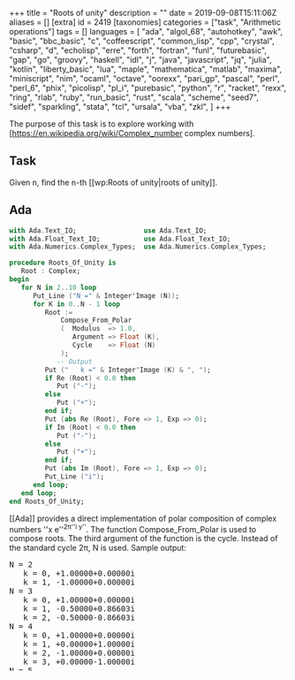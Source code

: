 +++
title = "Roots of unity"
description = ""
date = 2019-09-08T15:11:06Z
aliases = []
[extra]
id = 2419
[taxonomies]
categories = ["task", "Arithmetic operations"]
tags = []
languages = [
  "ada",
  "algol_68",
  "autohotkey",
  "awk",
  "basic",
  "bbc_basic",
  "c",
  "coffeescript",
  "common_lisp",
  "cpp",
  "crystal",
  "csharp",
  "d",
  "echolisp",
  "erre",
  "forth",
  "fortran",
  "funl",
  "futurebasic",
  "gap",
  "go",
  "groovy",
  "haskell",
  "idl",
  "j",
  "java",
  "javascript",
  "jq",
  "julia",
  "kotlin",
  "liberty_basic",
  "lua",
  "maple",
  "mathematica",
  "matlab",
  "maxima",
  "miniscript",
  "nim",
  "ocaml",
  "octave",
  "oorexx",
  "pari_gp",
  "pascal",
  "perl",
  "perl_6",
  "phix",
  "picolisp",
  "pl_i",
  "purebasic",
  "python",
  "r",
  "racket",
  "rexx",
  "ring",
  "rlab",
  "ruby",
  "run_basic",
  "rust",
  "scala",
  "scheme",
  "seed7",
  "sidef",
  "sparkling",
  "stata",
  "tcl",
  "ursala",
  "vba",
  "zkl",
]
+++

The purpose of this task is to explore working with   [https://en.wikipedia.org/wiki/Complex_number complex numbers].


## Task

Given   <tt>n</tt>,   find the   <tt>n</tt>-th   [[wp:Roots of unity|roots of unity]].





## Ada


```ada
with Ada.Text_IO;                 use Ada.Text_IO;
with Ada.Float_Text_IO;           use Ada.Float_Text_IO;
with Ada.Numerics.Complex_Types;  use Ada.Numerics.Complex_Types;

procedure Roots_Of_Unity is
   Root : Complex;
begin
   for N in 2..10 loop
      Put_Line ("N =" & Integer'Image (N));
      for K in 0..N - 1 loop
         Root :=
             Compose_From_Polar
             (  Modulus  => 1.0,
                Argument => Float (K),
                Cycle    => Float (N)
             );
            -- Output
         Put ("   k =" & Integer'Image (K) & ", ");
         if Re (Root) < 0.0 then
            Put ("-");
         else
            Put ("+");
         end if;
         Put (abs Re (Root), Fore => 1, Exp => 0);
         if Im (Root) < 0.0 then
            Put ("-");
         else
            Put ("+");
         end if;
         Put (abs Im (Root), Fore => 1, Exp => 0);
         Put_Line ("i");
      end loop;
   end loop;
end Roots_Of_Unity;
```

[[Ada]] provides a direct implementation of polar composition of complex numbers ''x e''<sup>2&pi;''i y''</sup>. The function Compose_From_Polar is used to compose roots. The third argument of the function is the cycle. Instead of the standard cycle 2&pi;, N is used. Sample output:
<pre style="height:25ex;overflow:scroll">
N = 2
   k = 0, +1.00000+0.00000i
   k = 1, -1.00000+0.00000i
N = 3
   k = 0, +1.00000+0.00000i
   k = 1, -0.50000+0.86603i
   k = 2, -0.50000-0.86603i
N = 4
   k = 0, +1.00000+0.00000i
   k = 1, +0.00000+1.00000i
   k = 2, -1.00000+0.00000i
   k = 3, +0.00000-1.00000i
N = 5
   k = 0, +1.00000+0.00000i
   k = 1, +0.30902+0.95106i
   k = 2, -0.80902+0.58779i
   k = 3, -0.80902-0.58779i
   k = 4, +0.30902-0.95106i
N = 6
   k = 0, +1.00000+0.00000i
   k = 1, +0.50000+0.86603i
   k = 2, -0.50000+0.86603i
   k = 3, -1.00000+0.00000i
   k = 4, -0.50000-0.86603i
   k = 5, +0.50000-0.86603i
N = 7
   k = 0, +1.00000+0.00000i
   k = 1, +0.62349+0.78183i
   k = 2, -0.22252+0.97493i
   k = 3, -0.90097+0.43388i
   k = 4, -0.90097-0.43388i
   k = 5, -0.22252-0.97493i
   k = 6, +0.62349-0.78183i
N = 8
   k = 0, +1.00000+0.00000i
   k = 1, +0.70711+0.70711i
   k = 2, +0.00000+1.00000i
   k = 3, -0.70711+0.70711i
   k = 4, -1.00000+0.00000i
   k = 5, -0.70711-0.70711i
   k = 6, +0.00000-1.00000i
   k = 7, +0.70711-0.70711i
N = 9
   k = 0, +1.00000+0.00000i
   k = 1, +0.76604+0.64279i
   k = 2, +0.17365+0.98481i
   k = 3, -0.50000+0.86603i
   k = 4, -0.93969+0.34202i
   k = 5, -0.93969-0.34202i
   k = 6, -0.50000-0.86603i
   k = 7, +0.17365-0.98481i
   k = 8, +0.76604-0.64279i
N = 10
   k = 0, +1.00000+0.00000i
   k = 1, +0.80902+0.58779i
   k = 2, +0.30902+0.95106i
   k = 3, -0.30902+0.95106i
   k = 4, -0.80902+0.58779i
   k = 5, -1.00000+0.00000i
   k = 6, -0.80902-0.58779i
   k = 7, -0.30902-0.95106i
   k = 8, +0.30902-0.95106i
   k = 9, +0.80902-0.58779i

```



## ALGOL 68

```algol68
FORMAT complex fmt=$g(-6,4)"⊥"g(-6,4)$;
FOR root FROM 2 TO 10 DO
  printf(($g(4)$,root));
  FOR n FROM 0 TO root-1 DO
    printf(($xf(complex fmt)$,complex exp( 0 I 2*pi*n/root)))
  OD;
  printf($l$)
OD
```

Output:

```txt

  +2 1.0000⊥0.0000 -1.000⊥0.0000
  +3 1.0000⊥0.0000 -.5000⊥0.8660 -.5000⊥-.8660
  +4 1.0000⊥0.0000 0.0000⊥1.0000 -1.000⊥0.0000 -.0000⊥-1.000
  +5 1.0000⊥0.0000 0.3090⊥0.9511 -.8090⊥0.5878 -.8090⊥-.5878 0.3090⊥-.9511
  +6 1.0000⊥0.0000 0.5000⊥0.8660 -.5000⊥0.8660 -1.000⊥0.0000 -.5000⊥-.8660 0.5000⊥-.8660
  +7 1.0000⊥0.0000 0.6235⊥0.7818 -.2225⊥0.9749 -.9010⊥0.4339 -.9010⊥-.4339 -.2225⊥-.9749 0.6235⊥-.7818
  +8 1.0000⊥0.0000 0.7071⊥0.7071 0.0000⊥1.0000 -.7071⊥0.7071 -1.000⊥0.0000 -.7071⊥-.7071 -.0000⊥-1.000 0.7071⊥-.7071
  +9 1.0000⊥0.0000 0.7660⊥0.6428 0.1736⊥0.9848 -.5000⊥0.8660 -.9397⊥0.3420 -.9397⊥-.3420 -.5000⊥-.8660 0.1736⊥-.9848 0.7660⊥-.6428
 +10 1.0000⊥0.0000 0.8090⊥0.5878 0.3090⊥0.9511 -.3090⊥0.9511 -.8090⊥0.5878 -1.000⊥0.0000 -.8090⊥-.5878 -.3090⊥-.9511 0.3090⊥-.9511 0.8090⊥-.5878

```



## AutoHotkey

ahk forum: [http://www.autohotkey.com/forum/post-276712.html#276712 discussion]

```AutoHotkey
n := 8, a := 8*atan(1)/n
Loop %n%
   i := A_Index-1, t .= cos(a*i) ((s:=sin(a*i))<0 ? " - i*" . -s : " + i*" . s) "`n"
Msgbox % t
```


## AWK


```AWK

# syntax: GAWK -f ROOTS_OF_UNITY.AWK
BEGIN {
    pi = 3.1415926
    for (n=2; n<=5; n++) {
      printf("%d: ",n)
      for (root=0; root<=n-1; root++) {
        real = cos(2 * pi * root / n)
        imag = sin(2 * pi * root / n)
        printf("%8.5f %8.5fi",real,imag)
        if (root != n-1) { printf(", ") }
      }
      printf("\n")
    }
    exit(0)
}

```

```txt

2:  1.00000  0.00000i, -1.00000  0.00000i
3:  1.00000  0.00000i, -0.50000  0.86603i, -0.50000 -0.86603i
4:  1.00000  0.00000i,  0.00000  1.00000i, -1.00000  0.00000i, -0.00000 -1.00000i
5:  1.00000  0.00000i,  0.30902  0.95106i, -0.80902  0.58779i, -0.80902 -0.58779i,  0.30902 -0.95106i

```



## BASIC

For high n's, this may repeat the root of 1 + 0*i.

```qbasic
 CLS
 PI = 3.1415926#
 n = 5 'this can be changed for any desired n
 angle = 0 'start at angle 0
 DO
 	real = COS(angle) 'real axis is the x axis
 	IF (ABS(real) < 10 ^ -5) THEN real = 0 'get rid of annoying sci notation
 	imag = SIN(angle) 'imaginary axis is the y axis
 	IF (ABS(imag) < 10 ^ -5) THEN imag = 0 'get rid of annoying sci notation
 	PRINT real; "+"; imag; "i" 'answer on every line
 	angle = angle + (2 * PI) / n
 'all the way around the circle at even intervals
 LOOP WHILE angle < 2 * PI
```



## BBC BASIC


```bbcbasic
      @% = &20408
      FOR n% = 2 TO 5
        PRINT STR$(n%) ": " ;
        FOR root% = 0 TO n%-1
          real = COS(2*PI * root% / n%)
          imag = SIN(2*PI * root% / n%)
          PRINT real imag "i" ;
          IF root% <> n%-1 PRINT "," ;
        NEXT
        PRINT
      NEXT n%
```

'''Output:'''

```txt

2:   1.0000  0.0000i, -1.0000  0.0000i
3:   1.0000  0.0000i, -0.5000  0.8660i, -0.5000 -0.8660i
4:   1.0000  0.0000i,  0.0000  1.0000i, -1.0000  0.0000i, -0.0000 -1.0000i
5:   1.0000  0.0000i,  0.3090  0.9511i, -0.8090  0.5878i, -0.8090 -0.5878i,  0.3090 -0.9511i

```



## C


```c
#include <stdio.h>
#include <math.h>

int main()
{
	double a, c, s, PI2 = atan2(1, 1) * 8;
	int n, i;

	for (n = 1; n < 10; n++) for (i = 0; i < n; i++) {
		c = s = 0;
		if (!i )		c =  1;
		else if(n == 4 * i)	s =  1;
		else if(n == 2 * i)	c = -1;
		else if(3 * n == 4 * i)	s = -1;
		else
			a = i * PI2 / n, c = cos(a), s = sin(a);

		if (c) printf("%.2g", c);
		printf(s == 1 ? "i" : s == -1 ? "-i" : s ? "%+.2gi" : "", s);
		printf(i == n - 1 ?"\n":",  ");
	}

	return 0;
}
```


## C#

```c#
using System;
using System.Collections.Generic;
using System.Linq;
using System.Numerics;

class Program
{
    static IEnumerable<Complex> RootsOfUnity(int degree)
    {
        return Enumerable
            .Range(0, degree)
            .Select(element => Complex.FromPolarCoordinates(1, 2 * Math.PI * element / degree));
    }

    static void Main()
    {
        var degree = 3;
        foreach (var root in RootsOfUnity(degree))
        {
            Console.WriteLine(root);
        }
    }
}
```

Output:

```txt
(1, 0)
(-0,5, 0,866025403784439)
(-0,5, -0,866025403784438)
```



## C++


```cpp
#include <complex>
#include <cmath>
#include <iostream>

double const pi = 4 * std::atan(1);

int main()
{
  for (int n = 2; n <= 10; ++n)
  {
    std::cout << n << ": ";
    for (int k = 0; k < n; ++k)
      std::cout << std::polar(1, 2*pi*k/n) << " ";
    std::cout << std::endl;
  }
}
```



## CoffeeScript

Most of the effort here is in formatting the results, and the output is still a bit clumsy.

```coffeescript
# Find the n nth-roots of 1
nth_roots_of_unity = (n) ->
  (complex_unit_vector(2*Math.PI*i/n) for i in [1..n])

complex_unit_vector = (rad) ->
  new Complex(Math.cos(rad), Math.sin(rad))

class Complex
  constructor: (@real, @imag) ->
  toString: ->
    round_z = (n) ->
      if Math.abs(n) < 0.00005 then 0 else n
    fmt = (n) -> n.toFixed(3)
    real = round_z @real
    imag = round_z @imag
    s = ''
    if real and imag
      "#{fmt real}+#{fmt imag}i"
    else if real or !imag
      "#{fmt real}"
    else
      "#{fmt imag}i"

do ->
  for n in [2..5]
    console.log "---1 to the 1/#{n}"
    for root in nth_roots_of_unity n
      console.log root.toString()
```

output

```txt

> coffee nth_roots.coffee
---1 to the 1/2
-1.000
1.000
---1 to the 1/3
-0.500+0.866i
-0.500+-0.866i
1.000
---1 to the 1/4
1.000i
-1.000
-1.000i
1.000
---1 to the 1/5
0.309+0.951i
-0.809+0.588i
-0.809+-0.588i
0.309+-0.951i
1.000

```



## Common Lisp


```lisp
(defun roots-of-unity (n)
 (loop for i below n
       collect (cis (* pi (/ (* 2 i) n)))))
```

The expression is slightly more complicated than necessary in order to preserve exact rational arithmetic until multiplying by pi. The author of this example is not a floating point expert and not sure whether this is actually useful; if not, the simpler expression is <tt>(cis (/ (* 2 pi i) n))</tt>.


## Crystal

```ruby
require "complex"

def roots_of_unity(n)
  (0...n).map { |k| (2 * Math::PI * k / n).i.exp }
end

p roots_of_unity(3)

```

Or alternative

```ruby

def roots_of_unity(n)
  (0...n).map { |k| Complex.new(Math.cos(2 * Math::PI * k / n), Math.sin(2 * Math::PI * k / n)) }
end

```

```txt

[(1+0.0i), (-0.4999999999999998+0.8660254037844387i), (-0.5000000000000004-0.8660254037844384i)]

```



## D

Using std.complex:

```d
import std.stdio, std.range, std.algorithm, std.complex;
import std.math: PI;

auto nthRoots(in int n) pure nothrow {
    return n.iota.map!(k => expi(PI * 2 * (k + 1) / n));
}

void main() {
    foreach (immutable i; 1 .. 6)
        writefln("#%d: [%(%5.2f, %)]", i, i.nthRoots);
}
```

```txt
#1: [ 1.00+ 0.00i]
#2: [-1.00+-0.00i,  1.00+ 0.00i]
#3: [-0.50+ 0.87i, -0.50+-0.87i,  1.00+ 0.00i]
#4: [-0.00+ 1.00i, -1.00+-0.00i,  0.00+-1.00i,  1.00+ 0.00i]
#5: [ 0.31+ 0.95i, -0.81+ 0.59i, -0.81+-0.59i,  0.31+-0.95i,  1.00+ 0.00i]
```



## EchoLisp


```scheme

(define (roots-1 n)
   (define theta (// (* 2 PI) n))
   (for/list ((i n))
      (polar 1. (* theta i))))

(roots-1 2)
    → (1+0i -1+0i)
(roots-1 3)
    → (1+0i -0.4999999999999998+0.8660254037844388i -0.5000000000000004-0.8660254037844384i)
(roots-1 4)
    → (1+0i 0+i -1+0i 0-i)

```



## ERRE

<lang>
PROGRAM UNITY_ROOTS

!
! for rosettacode.org
!

BEGIN
   PRINT(CHR$(12);) !CLS
   N=5                                       ! this can be changed for any desired n
   ANGLE=0                                   ! start at ANGLE 0
   REPEAT
     REAL=COS(ANGLE)                         ! real axis is the x axis
     IF (ABS(REAL)<10^-5) THEN REAL=0 END IF ! get rid of annoying sci notation
     IMAG=SIN(ANGLE)                         ! imaginary axis is the y axis
     IF (ABS(IMAG)<10^-5) THEN IMAG=0 END IF ! get rid of annoying sci notation
     PRINT(REAL;"+";IMAG;"i")                ! answer on every line
     ANGLE+=(2*π)/N
                                             ! all the way around the circle at even intervals
   UNTIL ANGLE>=2*π
END PROGRAM

```

Note: Adapted from Qbasic version. π is the predefined constant Greek Pi.


## Forth

Complex numbers are not a native type in Forth, so we calculate the roots by hand.

```forth
: f0. ( f -- )
  fdup 0e 0.001e f~ if fdrop 0e then f. ;
: .roots ( n -- )
  dup 1 do
    pi i 2* 0 d>f f* dup 0 d>f f/          ( F: radians )
    fsincos cr ." real " f0. ." imag " f0.
  loop drop ;

3 set-precision
5 .roots
```

On the other hand, complex numbers are implemented by the FSL.
```forth
require fsl-util.fs
require fsl/complex.fs

: abs= 1E-12 F~ ;
: clamp-to-0 FDUP 0E0 abs= IF FDROP 0E0 THEN ;
: zclamp-to-0
  clamp-to-0 FSWAP
  clamp-to-0 FSWAP ;
: .roots
  1+ 2 DO
    I . ." : "
    I 0 DO
      1E0 2E0 PI F* I S>F F* J S>F F/ polar> zclamp-to-0 z. SPACE
    LOOP
    CR
  LOOP ;
3 SET-PRECISION
5 .roots
```



## Fortran


### Sin/Cos + Scalar Loop

```fortran
PROGRAM Roots

  COMPLEX :: root
  INTEGER :: i, n
  REAL :: angle, pi

  pi = 4.0 * ATAN(1.0)
  DO n = 2, 7
    angle = 0.0
    WRITE(*,"(I1,A)", ADVANCE="NO") n,": "
    DO i = 1, n
      root = CMPLX(COS(angle), SIN(angle))
      WRITE(*,"(SP,2F7.4,A)", ADVANCE="NO") root, "j  "
      angle = angle + (2.0*pi / REAL(n))
    END DO
    WRITE(*,*)
  END DO

END PROGRAM Roots
```

Output
 2: +1.0000+0.0000j  -1.0000+0.0000j
 3: +1.0000+0.0000j  -0.5000+0.8660j  -0.5000-0.8660j
 4: +1.0000+0.0000j  +0.0000+1.0000j  -1.0000+0.0000j  +0.0000-1.0000j
 5: +1.0000+0.0000j  +0.3090+0.9511j  -0.8090+0.5878j  -0.8090-0.5878j  +0.3090-0.9511j
 6: +1.0000+0.0000j  +0.5000+0.8660j  -0.5000+0.8660j  -1.0000+0.0000j  -0.5000-0.8660j  +0.5000-0.8660j
 7: +1.0000+0.0000j  +0.6235+0.7818j  -0.2225+0.9749j  -0.9010+0.4339j  -0.9010-0.4339j  -0.2225-0.9749j  +0.6235-0.7818j

===Exp + Array-valued Statement===
```fortran
program unity
     real, parameter :: pi = 3.141592653589793
     complex, parameter :: i = (0, 1)
     complex, dimension(0:7-1) :: unit_circle
     integer :: n, j

     do n = 2, 7
          !!!! KEY STEP, does all the calculations in one statement !!!!
        unit_circle(0:n-1) = exp(2*i*pi/n * (/ (j, j=0, n-1) /) )

        write(*,"(i1,a)", advance="no") n, ": "
        write(*,"(sp,2f7.4,a)", advance="no") (unit_circle(j), "j  ", j = 0, n-1)
        write(*,*)
     end do
 end program unity
```



## FunL

FunL has built-in support for complex numbers.  <code>i</code> is predefined to represent the imaginary unit.

```funl
import math.{exp, Pi}

def rootsOfUnity( n ) = {exp( 2Pi i k/n ) | k <- 0:n}

println( rootsOfUnity(3) )
```


```txt

{1.0, -0.4999999999999998+0.8660254037844387i, -0.5000000000000004-0.8660254037844385i}

```





## FutureBasic


```futurebasic

include "ConsoleWindow"

dim as long n, root
dim as double real, imag

for n = 2 to 7
print n;":" ;
for root = 0 to n-1
real = cos( 2 * pi * root / n)
imag = sin( 2 * pi * root / n)
print using "-##.#####"; real;using "-##.#####"; imag; "i";
if root <> n-1 then print ",";
next
print
next

```

Output:

```txt

 2:  1.00000  0.00000i, -1.00000  0.00000i
 3:  1.00000  0.00000i, -0.50000  0.86603i, -0.50000 -0.86603i
 4:  1.00000  0.00000i,  0.00000  1.00000i, -1.00000  0.00000i, -0.00000 -1.00000i
 5:  1.00000  0.00000i,  0.30902  0.95106i, -0.80902  0.58779i, -0.80902 -0.58779i,  0.30902 -0.95106i
 6:  1.00000  0.00000i,  0.50000  0.86603i, -0.50000  0.86603i, -1.00000  0.00000i, -0.50000 -0.86603i,  0.50000 -0.86603i
 7:  1.00000  0.00000i,  0.62349  0.78183i, -0.22252  0.97493i, -0.90097  0.43388i, -0.90097 -0.43388i, -0.22252 -0.97493i,  0.62349 -0.78183i

```



## GAP


```gap
roots := n -> List([0 .. n-1], k -> E(n)^k);

r:=roots(7);
# [ 1, E(7), E(7)^2, E(7)^3, E(7)^4, E(7)^5, E(7)^6 ]

List(r, x -> x^7);
# [ 1, 1, 1, 1, 1, 1, 1 ]
```



## Go


```go
package main

import (
    "fmt"
    "math"
    "math/cmplx"
)

func main() {
    for n := 2; n <= 5; n++ {
        fmt.Printf("%d roots of 1:\n", n)
        for _, r := range roots(n) {
            fmt.Printf("  %18.15f\n", r)
        }
    }
}

func roots(n int) []complex128 {
    r := make([]complex128, n)
    for i := 0; i < n; i++ {
        r[i] = cmplx.Rect(1, 2*math.Pi*float64(i)/float64(n))
    }
    return r
}
```

Output:

```txt
2 roots of 1:
  ( 1.000000000000000+0.000000000000000i)
  (-1.000000000000000+0.000000000000000i)
3 roots of 1:
  ( 1.000000000000000+0.000000000000000i)
  (-0.500000000000000+0.866025403784439i)
  (-0.500000000000000-0.866025403784438i)
4 roots of 1:
  ( 1.000000000000000+0.000000000000000i)
  ( 0.000000000000000+1.000000000000000i)
  (-1.000000000000000+0.000000000000000i)
  (-0.000000000000000-1.000000000000000i)
5 roots of 1:
  ( 1.000000000000000+0.000000000000000i)
  ( 0.309016994374948+0.951056516295154i)
  (-0.809016994374947+0.587785252292473i)
  (-0.809016994374947-0.587785252292473i)
  ( 0.309016994374947-0.951056516295154i)
```



## Groovy

Because the Groovy language does not provide a built-in facility for complex arithmetic, this example relies on the Complex class defined in the [[Complex_numbers#Groovy|Complex numbers]] example.

```groovy
/** The following closure creates a list of n evenly-spaced points around the unit circle,
  * useful in FFT calculations, among other things */
def rootsOfUnity = { n ->
    (0..<n).collect {
        Complex.fromPolar(1, 2 * Math.PI * it / n)
    }
}
```

Test program:

```groovy
def tol = 0.000000001  // tolerance: acceptable "wrongness" to account for rounding error

((1..6) + [16]). each { n ->
    println "rootsOfUnity(${n}):"
    def rou = rootsOfUnity(n)
    rou.each { println it }
    assert rou[0] == 1
    def actual = n > 1 ? rou[Math.floor(n/2) as int] : rou[0]
    def expected = n > 1 ? (n%2 == 0) ? -1 : ~rou[Math.ceil(n/2) as int] : rou[0]
    def message = n > 1 ? (n%2 == 0) ? 'middle-most root should be -1' : 'two middle-most roots should be conjugates' : ''
    assert (actual - expected).abs() < tol : message
    assert rou.every { (it.rho - 1) < tol } : 'all roots should have magnitude 1'
    println()
}
```

Output:
<pre style="height:25ex;overflow:scroll;">rootsOfUnity(1):
1.0

rootsOfUnity(2):
1.0
-1.0 + 1.2246467991473532E-16i

rootsOfUnity(3):
1.0
-0.4999999998186198 + 0.8660254038891585i
-0.5000000003627604 - 0.8660254035749988i

rootsOfUnity(4):
1.0
6.123233995736766E-17 + i
-1.0 + 1.2246467991473532E-16i
-1.8369701987210297E-16 - i

rootsOfUnity(5):
1.0
0.30901699437494745 + 0.9510565162951535i
-0.8090169943749473 + 0.5877852522924732i
-0.8090169943749475 - 0.587785252292473i
0.30901699437494723 - 0.9510565162951536i

rootsOfUnity(6):
1.0
0.4999999998186201 + 0.8660254038891584i
-0.5000000003627598 + 0.8660254035749991i
-1.0 - 6.283181638240517E-10i
-0.4999999992744804 - 0.8660254042033175i
0.5000000009068993 - 0.8660254032608401i

rootsOfUnity(16):
1.0
0.9238795325112867 + 0.3826834323650898i
0.7071067811865476 + 0.7071067811865475i
0.38268343236508984 + 0.9238795325112867i
6.123233995736766E-17 + i
-0.3826834323650897 + 0.9238795325112867i
-0.7071067811865475 + 0.7071067811865476i
-0.9238795325112867 + 0.3826834323650899i
-1.0 + 1.2246467991473532E-16i
-0.9238795325112868 - 0.38268343236508967i
-0.7071067811865477 - 0.7071067811865475i
-0.38268343236509034 - 0.9238795325112865i
-1.8369701987210297E-16 - i
0.38268343236509 - 0.9238795325112866i
0.7071067811865474 - 0.7071067811865477i
0.9238795325112865 - 0.3826834323650904i
```



## Haskell


```haskell
import Data.Complex (Complex, cis)

rootsOfUnity :: (Enum a, Floating a) => a -> [Complex a]
rootsOfUnity n =
  [ cis (2 * pi * k / n)
  | k <- [0 .. n - 1] ]

main :: IO ()
main = mapM_ print $ rootsOfUnity 3
```

```haskell
1.0 :+ 0.0
(-0.4999999999999998) :+ 0.8660254037844388
(-0.5000000000000004) :+ (-0.8660254037844384)
```


=={{header|Icon}} and {{header|Unicon}}==

```icon
procedure main()
   roots(10)
end

procedure roots(n)
   every n := 2 to 10 do
       every writes(n | (str_rep((0 to (n-1)) * 2 * &pi / n)) | "\n")
end

procedure str_rep(k)
  return " " || cos(k) || "+" || sin(k) || "i"
end
```

Notes:
* The [[:Category:Icon_Programming_Library|The Icon Programming Library]] implements a complex type but not a polar type


## IDL

For some example <tt>n</tt>:

```idl
n = 5
print,  exp( dcomplex( 0, 2*!dpi/n) ) ^ ( 1 + indgen(n) )
```

Outputs:

```idl
( 0.30901699, 0.95105652)( -0.80901699, 0.58778525)( -0.80901699, -0.58778525)( 0.30901699, -0.95105652)( 1.0000000, -1.1102230e-16)
```



## J


```j
   rou=: [: ^ 0j2p1 * i. % ]

   rou 4
1 0j1 _1 0j_1

   rou 5
1 0.309017j0.951057 _0.809017j0.587785 _0.809017j_0.587785 0.309017j_0.951057
```

The computation can also be written as a loop, shown here for comparison only.

```j
rou1=: 3 : 0
 z=. 0 $ r=. ^ o. 0j2 % y [ e=. 1
 for. i.y do.
  z=. z,e
  e=. e*r
 end.
 z
)
```



## Java

Java doesn't have a nice way of dealing with complex numbers, so the real and imaginary parts are calculated separately based on the angle and printed together. There are also checks in this implementation to get rid of extremely small values (< 1.0E-3 where scientific notation sets in for <tt>Double</tt>s). Instead, they are simply represented as 0. To remove those checks (for very high <tt>n</tt>'s), remove both if statements.

```java
import java.util.Locale;

public class Test {

    public static void main(String[] a) {
        for (int n = 2; n < 6; n++)
            unity(n);
    }

    public static void unity(int n) {
        System.out.printf("%n%d: ", n);

        //all the way around the circle at even intervals
        for (double angle = 0; angle < 2 * Math.PI; angle += (2 * Math.PI) / n) {

            double real = Math.cos(angle); //real axis is the x axis

            if (Math.abs(real) < 1.0E-3)
                real = 0.0; //get rid of annoying sci notation

            double imag = Math.sin(angle); //imaginary axis is the y axis

            if (Math.abs(imag) < 1.0E-3)
                imag = 0.0;

            System.out.printf(Locale.US, "(%9f,%9f) ", real, imag);
        }
    }
}
```



```txt
2: ( 1.000000, 0.000000) (-1.000000, 0.000000)
3: ( 1.000000, 0.000000) (-0.500000, 0.866025) (-0.500000,-0.866025)
4: ( 1.000000, 0.000000) ( 0.000000, 1.000000) (-1.000000, 0.000000) ( 0.000000,-1.000000)
5: ( 1.000000, 0.000000) ( 0.309017, 0.951057) (-0.809017, 0.587785) (-0.809017,-0.587785) ( 0.309017,-0.951057)
```



## JavaScript


```javascript
function Root(angle) {
	with (Math) { this.r = cos(angle); this.i = sin(angle) }
}

Root.prototype.toFixed = function(p) {
	return this.r.toFixed(p) + (this.i >= 0 ? '+' : '') + this.i.toFixed(p) + 'i'
}

function roots(n) {
	var rs = [], teta = 2*Math.PI/n
	for (var angle=0, i=0; i<n; angle+=teta, i+=1) rs.push( new Root(angle) )
	return rs
}

for (var n=2; n<8; n+=1) {
	document.write(n, ': ')
	var rs=roots(n); for (var i=0; i<rs.length; i+=1) document.write( i ? ', ' : '', rs[i].toFixed(5) )
	document.write('
')
}

```

```txt
2: 1.00000+0.00000i, -1.00000+0.00000i
3: 1.00000+0.00000i, -0.50000+0.86603i, -0.50000-0.86603i
4: 1.00000+0.00000i, 0.00000+1.00000i, -1.00000+0.00000i, -0.00000-1.00000i
5: 1.00000+0.00000i, 0.30902+0.95106i, -0.80902+0.58779i, -0.80902-0.58779i, 0.30902-0.95106i
6: 1.00000+0.00000i, 0.50000+0.86603i, -0.50000+0.86603i, -1.00000+0.00000i, -0.50000-0.86603i, 0.50000-0.86603i
7: 1.00000+0.00000i, 0.62349+0.78183i, -0.22252+0.97493i, -0.90097+0.43388i, -0.90097-0.43388i, -0.22252-0.97493i, 0.62349-0.78183i
```



## jq

Using the same example as in the Julia section, and representing x + i*y as [x,y]:

```jq
def nthroots(n):
  (8 * (1|atan)) as $twopi
  | range(0;n) | (($twopi * .) / n) as $angle | [ ($angle | cos), ($angle | sin) ];

nthroots(10)
```

```jq
$ uname -a
Darwin Mac-mini 13.3.0 Darwin Kernel Version 13.3.0: Tue Jun  3 21:27:35 PDT 2014; root:xnu-2422.110.17~1/RELEASE_X86_64 x86_64

$ time jq -c -n -f Roots_of_unity.jq
[1,0]
[0.8090169943749475,0.5877852522924731]
[0.30901699437494745,0.9510565162951535]
[-0.30901699437494734,0.9510565162951536]
[-0.8090169943749473,0.5877852522924732]
[-1,1.2246467991473532e-16]
[-0.8090169943749475,-0.587785252292473]
[-0.30901699437494756,-0.9510565162951535]
[0.30901699437494723,-0.9510565162951536]
[0.8090169943749473,-0.5877852522924732]

real	0m0.015s
user	0m0.004s
sys	0m0.004s

```



## Julia


```julia
nthroots(n::Integer) = [ cospi(2k/n)+sinpi(2k/n)im for k = 0:n-1 ]
```

(One could also use complex exponentials or other formulations.) For example, `nthroots(10)` gives:

```txt

10-element Array{Complex{Float64},1}:
            1.0+0.0im
  0.809017+0.587785im
  0.309017+0.951057im
 -0.309017+0.951057im
 -0.809017+0.587785im
           -1.0+0.0im
 -0.809017-0.587785im
 -0.309017-0.951057im
  0.309017-0.951057im
  0.809017-0.587785im

```



## Kotlin


```scala
import java.lang.Math.*

data class Complex(val r: Double, val i: Double) {
    override fun toString() = when {
        i == 0.0 -> r.toString()
        r == 0.0 -> i.toString() + 'i'
        else -> "$r + ${i}i"
    }
}

fun unity_roots(n: Number) = (1..n.toInt() - 1).map {
    val a = it * 2 * PI / n.toDouble()
    var r = cos(a); if (abs(r) < 1e-6) r = 0.0
    var i = sin(a); if (abs(i) < 1e-6) i = 0.0
    Complex(r, i)
}

fun main(args: Array<String>) {
    (1..4).forEach { println(listOf(1) + unity_roots(it)) }
    println(listOf(1) + unity_roots(5.0))
}
```

```txt
[1]
[1, -1.0]
[1, -0.4999999999999998 + 0.8660254037844387i, -0.5000000000000004 + -0.8660254037844385i]
[1, 1.0i, -1.0, -1.0i]
[1, 0.30901699437494745 + 0.9510565162951535i, -0.8090169943749473 + 0.5877852522924732i, -0.8090169943749475 + -0.587785252292473i, 0.30901699437494723 + -0.9510565162951536i]
```



## Liberty BASIC


```lb
WindowWidth  =400
WindowHeight =400

'nomainwin

open "N'th Roots of One" for graphics_nsb_nf as #w

#w "trapclose [quit]"

for n =1 To 10
    angle =0
    #w "font arial 16 bold"
    print n; "th roots."
    #w "cls"
    #w "size 1 ; goto 200 200 ; down ; color lightgray ; circle 150 ; size 10 ; set 200 200 ; size 2"
    #w "up ; goto 200 0 ; down ; goto 200 400 ; up ; goto 0 200 ; down ; goto 400 200"
    #w "up ; goto 40 20 ; down ; color black"
    #w "font arial 6"
    #w "\"; n; " roots of 1."

    for i = 1 To n
        x = cos( Radian( angle))
        y = sin( Radian( angle))

        print using( "##", i); ":  ( " + using( "##.######", x);_
          " +i *" +using( "##.######", y); ")      or     e^( i *"; i -1; " *2 *Pi/ "; n; ")"

        #w "color "; 255 *i /n; " 0 "; 256 -255 *i /n
        #w "up ; goto 200 200"
        #w "down ; goto "; 200 +150 *x; " "; 200 -150 *y
        #w "up   ; goto "; 200 +165 *x; " "; 200 -165 *y
        #w "\"; str$( i)
        #w "up"

        angle =angle +360 /n

    next i

    timer 500, [on]
    wait
  [on]
    timer 0
next n

wait

[quit]
    close #w

    end

function Radian( theta)
    Radian =theta *3.1415926535 /180
end function
```



## Lua

Complex numbers from the Lua implementation on the complex numbers page.

```lua
--defines addition, subtraction, negation, multiplication, division, conjugation, norms, and a conversion to strgs.
complex = setmetatable({
__add = function(u, v) return complex(u.real + v.real, u.imag + v.imag) end,
__sub = function(u, v) return complex(u.real - v.real, u.imag - v.imag) end,
__mul = function(u, v) return complex(u.real * v.real - u.imag * v.imag, u.real * v.imag + u.imag * v.real) end,
__div = function(u, v) return u * complex(v.real / v.norm, -v.imag / v.norm) end,
__unm = function(u) return complex(-u.real, -u.imag) end,
__concat = function(u, v)
    if type(u) == "table" then return u.real .. " + " .. u.imag .. "i" .. v
	elseif type(u) == "string" or type(u) == "number" then return u .. v.real .. " + " .. v.imag .. "i"
	end end,
__index = function(u, index)
  local operations = {
    norm = function(u) return u.real ^ 2 + u.imag ^ 2 end,
    conj = function(u) return complex(u.real, -u.imag) end,
  }
  return operations[index] and operations[index](u)
end,
__newindex = function() error() end
}, {
__call = function(z, realpart, imagpart) return setmetatable({real = realpart, imag = imagpart}, complex) end
} )
n = io.read() + 0
val = complex(math.cos(2*math.pi / n), math.sin(2*math.pi / n))
root = complex(1, 0)
for i = 1, n do
  root = root * val
  print(root .. "")
end
```



## Maple


```Maple
RootsOfUnity := proc( n )
    solve(z^n = 1, z);
end proc:
```


```Maple
for i from 2 to 6 do
    printf( "%d: %a\n", i, [ RootsOfUnity(i) ] );
end do;
```

Output:

```Maple
2: [1, -1]
3: [1, -1/2-1/2*I*3^(1/2), -1/2+1/2*I*3^(1/2)]
4: [1, -1, I, -I]
5: [1, 1/4*5^(1/2)-1/4+1/4*I*2^(1/2)*(5+5^(1/2))^(1/2), -1/4*5^(1/2)-1/4+1/4*I*2^(1/2)*(5-5^(1/2))^(1/2), -1/4*5^(1/2)-1/4-1/4*I*2^(1/2)*(5-5^(1/2))^(1/2), 1/4*5^(1/2)-1/4-1/4*I*2^(1/2)*(5+5^(1/2))^(1/2)]
6: [1, -1, 1/2*(-2-2*I*3^(1/2))^(1/2), -1/2*(-2-2*I*3^(1/2))^(1/2), 1/2*(-2+2*I*3^(1/2))^(1/2), -1/2*(-2+2*I*3^(1/2))^(1/2)]
```



## Mathematica

Setting this up in Mathematica is easy, because it already handles complex numbers:

```Mathematica
RootsUnity[nthroot_Integer?Positive] := Table[Exp[2 Pi I i/nthroot], {i, 0, nthroot - 1}]
```

Note that Mathematica will keep the expression as exact as possible. Simplifications can be made to more known (trigonometric) functions by using the function ExpToTrig. If only a numerical approximation is necessary the function N will transform the exact result to a numerical approximation. Examples (exact not simplified, exact simplified, approximated):

```txt
RootsUnity[2]
RootsUnity[3]
RootsUnity[4]
RootsUnity[5]

RootsUnity[2]//ExpToTrig
RootsUnity[3]//ExpToTrig
RootsUnity[4]//ExpToTrig
RootsUnity[5]//ExpToTrig

RootsUnity[2]//N
RootsUnity[3]//N
RootsUnity[4]//N
RootsUnity[5]//N
```

gives back:
<div style="height:35ex;overflow:scroll">
<math>\{1,-1\}</math>

<math>\left\{1,e^{\frac{2 i \pi }{3}},e^{-\frac{2 i \pi }{3}}\right\}</math>

<math>\{1,i,-1,-i\}</math>

<math>\left\{1,e^{\frac{2 i \pi }{5}},e^{\frac{4 i \pi }{5}},e^{-\frac{4 i \pi }{5}},e^{-\frac{2 i \pi }{5}}\right\}</math>


<math>\{1,-1\}</math>

<math>\left\{1,-\frac{1}{2}+\frac{i \sqrt{3}}{2},-\frac{1}{2}-\frac{i \sqrt{3}}{2}\right\}</math>

<math>\{1,i,-1,-i\}</math>

<math>\left\{1,-\frac{1}{4}+\frac{\sqrt{5}}{4}+i \sqrt{\frac{5}{8}+\frac{\sqrt{5}}{8}},-\frac{1}{4}-\frac{\sqrt{5}}{4}+i
   \sqrt{\frac{5}{8}-\frac{\sqrt{5}}{8}},-\frac{1}{4}-\frac{\sqrt{5}}{4}-i \sqrt{\frac{5}{8}-\frac{\sqrt{5}}{8}},-\frac{1}{4}+\frac{\sqrt{5}}{4}-i
   \sqrt{\frac{5}{8}+\frac{\sqrt{5}}{8}}\right\}</math>


<math>\{1.,-1.\}</math>

<math>\{1.,-0.5+0.866025 i,-0.5-0.866025 i\}</math>

<math>\{1.,0.+1. i,-1.,0.-1. i\}</math>

<math>\{1.,0.309017+0.951057 i,-0.809017+0.587785 i,-0.809017-0.587785 i,0.309017-0.951057 i\}</math>
</div>


## MATLAB


```MATLAB
function z = rootsOfUnity(n)

    assert(n >= 1,'n >= 1');
    z = roots([1 zeros(1,n-1) -1]);

end
```

Sample Output:

```MATLAB
>>
 rootsOfUnity(3)

ans =

 -0.500000000000000 + 0.866025403784439i
 -0.500000000000000 - 0.866025403784439i
  1.000000000000000
```



## Maxima


```maxima
solve(1 = x^n, x)
```

Demonstration:

```maxima
for n:1 thru 5 do display(solve(1 = x^n, x));
```

Output:

```maxima
solve(1 = x, x) = [x = 1]
solve(1 = x^2, x) = [x = -1, x = 1]
solve(1 = x^3, x) = [x = (sqrt(3)*%i-1)/2, x = -(sqrt(3)*%i+1)/2, x = 1]
solve(1 = x^4, x) = [x = %i, x = -1, x = -%i, x = 1]
solve(1 = x^5, x) = [x = %e^((2*%i*%pi)/5), x = %e^((4*%i*%pi)/5), x = %e^(-(4*%i*%pi)/5), x = %e^(-(2*%i*%pi)/5), x = 1]
```



## MiniScript


```MiniScript

complexRoots = function(n)
    result = []
    for i in range(0, n-1)
        real = cos(2*pi * i/n)
        if abs(real) < 1e-6 then real = 0
        imag = sin(2*pi * i/n)
        if abs(imag) < 1e-6 then imag = 0
        result.push real + " " + "+" * (imag>=0) + imag + "i"
    end for
    return result
end function

for i in range(2,5)
    print i + ": " + complexRoots(i).join(", ")
end for
```


```txt
2: 1 +0i, -1 +0i
3: 1 +0i, -0.5 +0.866025i, -0.5 -0.866025i
4: 1 +0i, 0 +1i, -1 +0i, 0 -1i
5: 1 +0i, 0.309017 +0.951057i, -0.809017 +0.587785i, -0.809017 -0.587785i, 0.309017 -0.951057i
```


=={{header|MK-61/52}}==
<lang>П0	0	П1	ИП1	sin	ИП1	cos	С/П	2	пи
*	ИП0	/	ИП1	+	П1	БП	03
```



## Nim

```nim
import complex, math

proc rect(r, phi: float): Complex = (r * cos(phi), sin(phi))

proc croots(n): seq[Complex] =
  result = @[]
  if n <= 0: return
  for k in 0 .. < n:
    result.add rect(1, 2 * k.float * Pi / n.float)

for nr in 2..10:
  echo nr, " ", croots(nr)
```

Output:

```txt
2 @[(1.0, 0.0), (-1.0, 1.224646799147353e-16)]
3 @[(1.0, 0.0), (-0.4999999999999998, 0.8660254037844387), (-0.5000000000000004, -0.8660254037844384)]
4 @[(1.0, 0.0), (6.123233995736766e-17, 1.0), (-1.0, 1.224646799147353e-16), (-1.83697019872103e-16, -1.0)]
5 @[(1.0, 0.0), (0.3090169943749475, 0.9510565162951535), (-0.8090169943749473, 0.5877852522924732), (-0.8090169943749476, -0.587785252292473), (0.3090169943749472, -0.9510565162951536)]
6 @[(1.0, 0.0), (0.5000000000000001, 0.8660254037844386), (-0.4999999999999998, 0.8660254037844387), (-1.0, 1.224646799147353e-16), (-0.5000000000000004, -0.8660254037844384), (0.5000000000000001, -0.8660254037844386)]
7 @[(1.0, 0.0), (0.6234898018587336, 0.7818314824680298), (-0.2225209339563143, 0.9749279121818236), (-0.900968867902419, 0.4338837391175582), (-0.9009688679024191, -0.433883739117558), (-0.2225209339563146, -0.9749279121818236), (0.6234898018587334, -0.7818314824680299)]
8 @[(1.0, 0.0), (0.7071067811865476, 0.7071067811865475), (6.123233995736766e-17, 1.0), (-0.7071067811865475, 0.7071067811865476), (-1.0, 1.224646799147353e-16), (-0.7071067811865477, -0.7071067811865475), (-1.83697019872103e-16, -1.0), (0.7071067811865474, -0.7071067811865477)]
9 @[(1.0, 0.0), (0.766044443118978, 0.6427876096865393), (0.1736481776669304, 0.984807753012208), (-0.4999999999999998, 0.8660254037844387), (-0.9396926207859083, 0.3420201433256689), (-0.9396926207859084, -0.3420201433256687), (-0.5000000000000004, -0.8660254037844384), (0.17364817766693, -0.9848077530122081), (0.7660444431189778, -0.6427876096865396)]
10 @[(1.0, 0.0), (0.8090169943749475, 0.5877852522924731), (0.3090169943749475, 0.9510565162951535), (-0.3090169943749473, 0.9510565162951536), (-0.8090169943749473, 0.5877852522924732), (-1.0, 1.224646799147353e-16), (-0.8090169943749476, -0.587785252292473), (-0.3090169943749476, -0.9510565162951535), (0.3090169943749472, -0.9510565162951536), (0.8090169943749473, -0.5877852522924734)]
```



## OCaml


```ocaml
open Complex

let pi = 4. *. atan 1.

let () =
  for n = 1 to 10 do
    Printf.printf "%2d " n;
    for k = 1 to n do
      let ret = polar 1. (2. *. pi *. float_of_int k /. float_of_int n) in
        Printf.printf "(%f + %f i)" ret.re ret.im
    done;
    print_newline ()
  done
```



## Octave


```octave
for j = 2 : 10
  printf("*** %d\n", j);
  for n = 1 : j
    disp(exp(2i*pi*n/j));
  endfor
  disp("");
endfor
```



## OoRexx

```oorexx
/*REXX program computes the  K  roots of unity  (which include complex roots).*/
parse Version v
Say v
parse arg n frac .                     /*get optional arguments from the C.L. */
if n==''    then n=1                   /*Not specified?  Then use the default.*/
if frac=''  then frac=5                /* "      "         "   "   "     "    */
start=abs(n)                           /*assume only one  K  is wanted.       */
if n<0      then start=1               /*Negative?  Then use a range of  K's. */
                                       /*display unity roots for a range,  or */
  do k=start  to abs(n)                /*                   just for one  K.  */
  say right(k 'roots of unity',40,"-") /*display a pretty separator with title*/
     do angle=0  by 360/k  for k       /*compute the angle for each root.     */
     rp=adjust(rxCalcCos(angle,,'D'))  /*compute real part via  COS  function.*/
     if left(rp,1)\=='-' then rp=" "rp /*not negative?  Then pad with a blank.*/
     ip=adjust(rxCalcSin(angle,,'D'))  /*compute imaginary part via SIN funct.*/
     if left(ip,1)\=='-' then ip="+"ip /*Not negative?  Then pad with  + char.*/
     if ip=0  then say rp              /*Only real part? Ignore imaginary part*/
              else say left(rp,frac+4)ip'i'   /*show the real & imaginary part*/
     end  /*angle*/
  end      /*k*/
exit                                   /*stick a fork in it,  we're all done. */
/*----------------------------------------------------------------------------*/
adjust: parse arg x; near0='1e-' || (digits()-digits()%10)   /*compute small #*/
        if abs(x)<near0  then x=0            /*if near zero, then assume zero.*/
        return format(x,,frac)/1             /*fraction digits past dec point.*/
::requires rxMath library
```

```txt
D:\>rexx nrootoo 5
REXX-ooRexx_4.2.0(MT)_64-bit 6.04 22 Feb 2014
------------------------5 roots of unity
 1
 0.30902 +0.95106i
-0.80902 +0.58779i
-0.80902 -0.58779i
 0.30902 -0.95106i
```



## PARI/GP


```parigp
vector(n,k,exp(2*Pi*I*k/n))
```


<code>sqrtn()</code> can give the first n'th root, from which the others by multiplying or powering.


```parigp
nth_roots(n) = my(z);sqrtn(1,n,&z); vector(n,i, z^i);
```


Both the above give floating point complex numbers even when a root could be exact, like <code>-1</code> or fourth root <code>I</code>.

<code>quadgen()</code> can be used for an exact 6th root.  (Quads cannot be mixed with ordinary complex numbers, and they always print as <code>w</code>.)


```parigp
sixth_root = quadgen(-3);   /* 6th root of unity, exact */
vector(6,n, sixth_root^n)   /* all the 6'th roots */
```



## Pascal

```pascal
Program Roots;

var
  root: record  // poor man's complex type.
    r: real;
    i: real;
  end;
  i, n:  integer;
  angle: real;

begin
  for n := 2 to 7 do
  begin
    angle := 0.0;
    write(n, ': ');
    for i := 1 to n do
    begin
      root.r := cos(angle);
      root.i := sin(angle);
      write(root.r:8:5, root.i:8:5, 'i ');
      angle := angle + (2.0 * pi / n);
    end;
    writeln;
  end;
end.
```

Output:

```txt

2:  1.00000 0.00000i -1.00000 0.00000i
3:  1.00000 0.00000i -0.50000 0.86603i -0.50000-0.86603i
4:  1.00000 0.00000i  0.00000 1.00000i -1.00000 0.00000i -0.00000-1.00000i
5:  1.00000 0.00000i  0.30902 0.95106i -0.80902 0.58779i -0.80902-0.58779i  0.30902-0.95106i
6:  1.00000 0.00000i  0.50000 0.86603i -0.50000 0.86603i -1.00000-0.00000i -0.50000-0.86603i  0.50000-0.86603i
7:  1.00000 0.00000i  0.62349 0.78183i -0.22252 0.97493i -0.90097 0.43388i -0.90097-0.43388i -0.22252-0.97493i  0.62349-0.78183i

```



## Perl

The <code>root()</code> function returns a list of the N many N'th roots of any complex Z, in this case 1.


```perl
use Math::Complex;

foreach my $n (2 .. 10) {
  printf "%2d", $n;
  my @roots = root(1,$n);
  foreach my $root (@roots) {
    $root->display_format(style => 'cartesian', format => '%.3f');
    print " $root";
  }
  print "\n";
}
```

Output:

```txt

 2 1.000 -1.000+0.000i
 3 1.000 -0.500+0.866i -0.500-0.866i
 4 1.000 0.000+1.000i -1.000+0.000i -0.000-1.000i
 5 1.000 0.309+0.951i -0.809+0.588i -0.809-0.588i 0.309-0.951i
 6 1.000 0.500+0.866i -0.500+0.866i -1.000+0.000i -0.500-0.866i 0.500-0.866i
 7 1.000 0.623+0.782i -0.223+0.975i -0.901+0.434i -0.901-0.434i -0.223-0.975i 0.623-0.782i
 8 1.000 0.707+0.707i 0.000+1.000i -0.707+0.707i -1.000+0.000i -0.707-0.707i -0.000-1.000i 0.707-0.707i
 9 1.000 0.766+0.643i 0.174+0.985i -0.500+0.866i -0.940+0.342i -0.940-0.342i -0.500-0.866i 0.174-0.985i 0.766-0.643i
10 1.000 0.809+0.588i 0.309+0.951i -0.309+0.951i -0.809+0.588i -1.000+0.000i -0.809-0.588i -0.309-0.951i 0.309-0.951i 0.809-0.588i

```



## Perl 6

Perl 6 has a built-in function <tt>cis</tt> which returns a unitary complex number given its phase.  Perl 6 also defines the <tt>tau = 2*pi</tt> constant.  Thus the k-th n-root of unity can simply be written <tt>cis(k*τ/n)</tt>.


```perl6
constant n = 10;
for ^n -> \k {
    say cis(k*τ/n);
}
```


```txt
1+0i
0.809016994374947+0.587785252292473i
0.309016994374947+0.951056516295154i
-0.309016994374947+0.951056516295154i
-0.809016994374947+0.587785252292473i
-1+1.22464679914735e-16i
-0.809016994374948-0.587785252292473i
-0.309016994374948-0.951056516295154i
0.309016994374947-0.951056516295154i
0.809016994374947-0.587785252292473i
```



## Phix

```Phix
for n=2 to 10 do
    printf(1,"%2d:",n)
    for root=0 to n-1 do
        atom real = cos(2*PI*root/n)
        atom imag = sin(2*PI*root/n)
        printf(1,"%s %6.3f %6.3fi",{iff(root?",":""),real,imag})
    end for
    printf(1,"\n")
end for
```

<pre style="font-size: 10px">
 2:  1.000  0.000i, -1.000  0.000i
 3:  1.000  0.000i, -0.500  0.866i, -0.500 -0.866i
 4:  1.000  0.000i,  0.000  1.000i, -1.000  0.000i, -0.000 -1.000i
 5:  1.000  0.000i,  0.309  0.951i, -0.809  0.588i, -0.809 -0.588i,  0.309 -0.951i
 6:  1.000  0.000i,  0.500  0.866i, -0.500  0.866i, -1.000  0.000i, -0.500 -0.866i,  0.500 -0.866i
 7:  1.000  0.000i,  0.623  0.782i, -0.223  0.975i, -0.901  0.434i, -0.901 -0.434i, -0.223 -0.975i,  0.623 -0.782i
 8:  1.000  0.000i,  0.707  0.707i,  0.000  1.000i, -0.707  0.707i, -1.000  0.000i, -0.707 -0.707i, -0.000 -1.000i,  0.707 -0.707i
 9:  1.000  0.000i,  0.766  0.643i,  0.174  0.985i, -0.500  0.866i, -0.940  0.342i, -0.940 -0.342i, -0.500 -0.866i,  0.174 -0.985i,  0.766 -0.643i
10:  1.000  0.000i,  0.809  0.588i,  0.309  0.951i, -0.309  0.951i, -0.809  0.588i, -1.000  0.000i, -0.809 -0.588i, -0.309 -0.951i,  0.309 -0.951i,  0.809 -0.588i

```



## PL/I


```PL/I
complex_roots:
   procedure (N);
   declare N fixed binary nonassignable;
   declare x float, c fixed decimal (10,8) complex;
   declare twopi float initial ((4*asin(1.0)));

   do x = 0 to twopi by twopi/N;
      c = complex(cos(x), sin(x));
      put skip list (c);
   end;
end complex_roots;

   1.00000000+0.00000000I
   0.80901700+0.58778524I
   0.30901697+0.95105654I
  -0.30901703+0.95105648I
  -0.80901706+0.58778518I
  -1.00000000-0.00000008I
  -0.80901694-0.58778536I
  -0.30901709-0.95105648I
   0.30901712-0.95105648I
   0.80901724-0.58778494I
```



## PicoLisp

```PicoLisp
(load "@lib/math.l")

(for N (range 2 10)
   (let Angle 0.0
      (prin N ": ")
      (for I N
         (let Ipart (sin Angle)
            (prin
               (round (cos Angle) 4)
               (if (lt0 Ipart) "-" "+")
               "j"
               (round (abs Ipart) 4)
               "  " ) )
         (inc 'Angle (*/ 2 pi N)) )
      (prinl) ) )
```



## PureBasic


```Purebasic
OpenConsole()
For n = 2 To 10
  angle = 0
  PrintN(Str(n))
  For i = 1 To n
    x.f = Cos(Radian(angle))
    y.f = Sin(Radian(angle))
    PrintN( Str(i) + ":  " + StrF(x, 6) +  " / " + StrF(y, 6))
    angle = angle + (360 / n)
  Next
Next
Input()
```



## Python

```python
import cmath


class Complex(complex):
    def __repr__(self):
        rp = '%7.5f' % self.real if not self.pureImag() else ''
        ip = '%7.5fj' % self.imag if not self.pureReal() else ''
        conj = '' if (
            self.pureImag() or self.pureReal() or self.imag < 0.0
        ) else '+'
        return '0.0' if (
            self.pureImag() and self.pureReal()
        ) else rp + conj + ip

    def pureImag(self):
        return abs(self.real) < 0.000005

    def pureReal(self):
        return abs(self.imag) < 0.000005


def croots(n):
    if n <= 0:
        return None
    return (Complex(cmath.rect(1, 2 * k * cmath.pi / n)) for k in range(n))
    # in pre-Python 2.6:
    #   return (Complex(cmath.exp(2j*k*cmath.pi/n)) for k in range(n))


for nr in range(2, 11):
    print(nr, list(croots(nr)))
```

```txt
2 [1.00000, -1.00000]
3 [1.00000, -0.50000+0.86603j, -0.50000-0.86603j]
4 [1.00000, 1.00000j, -1.00000, -1.00000j]
5 [1.00000, 0.30902+0.95106j, -0.80902+0.58779j, -0.80902-0.58779j, 0.30902-0.95106j]
6 [1.00000, 0.50000+0.86603j, -0.50000+0.86603j, -1.00000, -0.50000-0.86603j, 0.50000-0.86603j]
7 [1.00000, 0.62349+0.78183j, -0.22252+0.97493j, -0.90097+0.43388j, -0.90097-0.43388j, -0.22252-0.97493j, 0.62349-0.78183j]
8 [1.00000, 0.70711+0.70711j, 1.00000j, -0.70711+0.70711j, -1.00000, -0.70711-0.70711j, -1.00000j, 0.70711-0.70711j]
9 [1.00000, 0.76604+0.64279j, 0.17365+0.98481j, -0.50000+0.86603j, -0.93969+0.34202j, -0.93969-0.34202j, -0.50000-0.86603j, 0.17365-0.98481j, 0.76604-0.64279j]
10 [1.00000, 0.80902+0.58779j, 0.30902+0.95106j, -0.30902+0.95106j, -0.80902+0.58779j, -1.00000, -0.80902-0.58779j, -0.30902-0.95106j, 0.30902-0.95106j, 0.80902-0.58779j]
```



## R


```R
for(j in 2:10) {
  r <- sprintf("%d: ", j)
  for(n in 1:j) {
    r <- paste(r, format(exp(2i*pi*n/j), digits=4), ifelse(n<j, ",", ""))
  }
  print(r)
}
```

Output:

```txt

[1] "2:  -1+0i , 1-0i "
[1] "3:  -0.5+0.866i , -0.5-0.866i , 1-0i "
[1] "4:  0+1i , -1+0i , 0-1i , 1-0i "
[1] "5:  0.309+0.9511i , -0.809+0.5878i , -0.809-0.5878i , 0.309-0.9511i , 1-0i "
[1] "6:  0.5+0.866i , -0.5+0.866i , -1+0i , -0.5-0.866i , 0.5-0.866i , 1-0i "
[1] "7:  0.6235+0.7818i , -0.2225+0.9749i , -0.901+0.4339i , -0.901-0.4339i , -0.2225-0.9749i , 0.6235-0.7818i , 1-0i "
[1] "8:  0.7071+0.7071i , 0+1i , -0.7071+0.7071i , -1+0i , -0.7071-0.7071i , 0-1i , 0.7071-0.7071i , 1-0i "
[1] "9:  0.766+0.6428i , 0.1736+0.9848i , -0.5+0.866i , -0.9397+0.342i , -0.9397-0.342i , -0.5-0.866i , 0.1736-0.9848i , 0.766-0.6428i , 1-0i "
[1] "10:  0.809+0.5878i , 0.309+0.9511i , -0.309+0.9511i , -0.809+0.5878i , -1+0i , -0.809-0.5878i , -0.309-0.9511i , 0.309-0.9511i , 0.809-0.5878i , 1-0i "

```



## Racket


```Racket
#lang racket

(define (roots-of-unity n)
  (for/list ([k n])
    (make-polar 1 (* k (/ (* 2 pi) n)))))
```

Will produce a list of roots, for example:

```txt

> (for ([r (roots-of-unity 3)]) (displayln r))
1
-0.4999999999999998+0.8660254037844388i
-0.5000000000000004-0.8660254037844384i
```



## REXX

REXX doesn't have complex arithmetic, so the (real) values of   '''cos'''   and   '''sin'''   of multiples of   <big>2 pi</big>   radians (divided by K) are used.

Also, REXX doesn't have the   '''pi'''   constant defined, nor a   '''sin'''   or   '''cos'''   function, so they are included below within the REXX program.

Note:   this REXX version only   ''displays''   '''5'''   significant digits past the decimal point,   but this can be overridden by specifying the 2<sup>nd</sup> argument when invoking the REXX program.
(See the value of the REXX variable   '''frac''',   4<sup>th</sup> line).

```rexx
/*REXX program computes the  K  roots of  unity  (which usually includes complex roots).*/
parse arg n frac .                               /*get optional arguments from the C.L. */
if   n=='' |    n==","  then     n= 1            /*Not specified?  Then use the default.*/
if frac='' | frac==","  then  frac= 5            /* "      "         "   "   "     "    */
start= abs(n)                                    /*assume only one  K  is wanted.       */
if n<0                  then start= 1            /*Negative?  Then use a range of  K's. */
numeric digits length( pi() )  - 1               /*use number of decimal digits in  pi. */
pi2= pi + pi                                     /*obtain the value of   pi  doubled.   */
                                                 /*display unity roots for a range,  or */
     do #=start  to abs(n)                       /*                   just for one  K.  */
     say right(# 'roots of unity', 40, "─")  ' (showing' frac "fractional decimal digits)"
         do angle=0  by pi2/#  for #             /*compute the angle for each root.     */
         rp= adjust( cos(angle) )                /*compute real part via  COS  function.*/
         if left(rp, 1) \== '-'  then rp=" "rp   /*not negative?  Then pad with a blank.*/
         ip= adjust( sin(angle) )                /*compute imaginary part via SIN funct.*/
         if left(ip, 1) \== '-'  then ip="+"ip   /*Not negative?  Then pad with  + char.*/
         if ip=0  then say rp                    /*Only real part? Ignore imaginary part*/
                  else say left(rp, frac+4)ip'i' /*display the real and imaginary part. */
         end  /*angle*/
     end      /*#*/
exit                                             /*stick a fork in it,  we're all done. */
/*──────────────────────────────────────────────────────────────────────────────────────*/
pi:  pi=3.141592653589793238462643383279502884197169399375105820974944592307816; return pi
r2r: return arg(1)   //   ( pi() * 2 )           /*reduce #radians: -2pi──► +2pi radians*/
/*──────────────────────────────────────────────────────────────────────────────────────*/
adjust: parse arg x; near0= '1e-' || (digits() - digits() % 10) /*compute a tiny number.*/
        if abs(x) < near0  then x= 0             /*if it's near zero,  then assume zero.*/
        return format(x, , frac)   /   1         /*fraction digits past decimal point.  */
/*──────────────────────────────────────────────────────────────────────────────────────*/
cos: procedure; parse arg x;     x= r2r(x);   a= abs(x);   numeric fuzz min(9, digits()-9)
     if a=pi/3  then return .5;  if a=pi/2|a=pi*2  then return 0
     if a=pi    then return -1;  if a=pi*2/3  then return -.5;  z=1;  _=1;       $x= x * x
       do k=2  by 2  until p=z;  p=z;  _= - _*$x / (k*(k-1));   z= z+ _;  end;   return z
/*──────────────────────────────────────────────────────────────────────────────────────*/
sin: procedure; parse arg x;     x= r2r(x);                numeric fuzz min(5, digits()-3)
     if abs(x)=pi  then return 0;                               z= x; _=x;       $x= x * x
       do k=2  by 2  until p=z;  p=z;  _= - _*$x / (k*(k+1));   z= z+ _;  end;   return z
```

```txt

────────────────────────5 roots of unity  (showing 5 fractional decimal digits)
 1
 0.30902 +0.95106i
-0.80902 +0.58779i
-0.80902 -0.58779i
 0.30902 -0.95106i

```

```txt

───────────────────────10 roots of unity  (showing 36 fractional decimal digits)
 1
 0.809016994374947424102293417182819059 +0.587785252292473129168705954639072769i
 0.309016994374947424102293417182819059 +0.951056516295153572116439333379382143i
-0.309016994374947424102293417182819059 +0.951056516295153572116439333379382143i
-0.809016994374947424102293417182819059 +0.587785252292473129168705954639072769i
-1
-0.809016994374947424102293417182819059 -0.587785252292473129168705954639072769i
-0.309016994374947424102293417182819059 -0.951056516295153572116439333379382143i
 0.309016994374947424102293417182819059 -0.951056516295153572116439333379382143i
 0.809016994374947424102293417182819059 -0.587785252292473129168705954639072769i

```

(Shown at five-sixths size.)

<pre style="font-size:84%;height:85ex">
────────────────────────1 roots of unity  (showing 5 fractional decimal digits)
 1
────────────────────────2 roots of unity  (showing 5 fractional decimal digits)
 1
-1
────────────────────────3 roots of unity  (showing 5 fractional decimal digits)
 1
-0.5     +0.86603i
-0.5     -0.86603i
────────────────────────4 roots of unity  (showing 5 fractional decimal digits)
 1
 0       +1i
-1
 0       -1i
────────────────────────5 roots of unity  (showing 5 fractional decimal digits)
 1
 0.30902 +0.95106i
-0.80902 +0.58779i
-0.80902 -0.58779i
 0.30902 -0.95106i
────────────────────────6 roots of unity  (showing 5 fractional decimal digits)
 1
 0.5     +0.86603i
-0.5     +0.86603i
-1
-0.5     -0.86603i
 0.5     -0.86603i
────────────────────────7 roots of unity  (showing 5 fractional decimal digits)
 1
 0.62349 +0.78183i
-0.22252 +0.97493i
-0.90097 +0.43388i
-0.90097 -0.43388i
-0.22252 -0.97493i
 0.62349 -0.78183i
────────────────────────8 roots of unity  (showing 5 fractional decimal digits)
 1
 0.70711 +0.70711i
 0       +1i
-0.70711 +0.70711i
-1
-0.70711 -0.70711i
 0       -1i
 0.70711 -0.70711i
────────────────────────9 roots of unity  (showing 5 fractional decimal digits)
 1
 0.76604 +0.64279i
 0.17365 +0.98481i
-0.5     +0.86603i
-0.93969 +0.34202i
-0.93969 -0.34202i
-0.5     -0.86603i
 0.17365 -0.98481i
 0.76604 -0.64279i
───────────────────────10 roots of unity  (showing 5 fractional decimal digits)
 1
 0.80902 +0.58779i
 0.30902 +0.95106i
-0.30902 +0.95106i
-0.80902 +0.58779i
-1
-0.80902 -0.58779i
-0.30902 -0.95106i
 0.30902 -0.95106i
 0.80902 -0.58779i
───────────────────────11 roots of unity  (showing 5 fractional decimal digits)
 1
 0.84125 +0.54064i
 0.41542 +0.90963i
-0.14231 +0.98982i
-0.65486 +0.75575i
-0.95949 +0.28173i
-0.95949 -0.28173i
-0.65486 -0.75575i
-0.14231 -0.98982i
 0.41542 -0.90963i
 0.84125 -0.54064i
───────────────────────12 roots of unity  (showing 5 fractional decimal digits)
 1
 0.86603 +0.5i
 0.5     +0.86603i
 0       +1i
-0.5     +0.86603i
-0.86603 +0.5i
-1
-0.86603 -0.5i
-0.5     -0.86603i
 0       -1i
 0.5     -0.86603i
 0.86603 -0.5i

```



## Ring


```ring

decimals(4)
for n = 2 to 5
    see string(n) + " : "
    for root = 0 to n-1
        real = cos(2*3.14 * root / n)
        imag = sin(2*3.14 * root / n)
        see "" + real + " " + imag + "i"
        if root != n-1 see ", " ok
    next
    see nl
next

```



## RLaB

RLaB can find the n-roots of unity by solving the polynomial equation
:<math>x^n - 1 = 0.</math>
It uses the solver ''polyroots''. Interested user is recommended to check the rlabplus manual for details on the solver and the parameters that tune the solver performance.

```RLaB
// specify polynomial
>> n = 10;
>> a = zeros(1,n+1); a[1] = 1; a[n+1] = -1;
>> polyroots(a)
   radius               roots           success
>> polyroots(a).roots
   -0.309016994 + 0.951056516i
   -0.809016994 + 0.587785252i
          -1 + 5.95570041e-23i
   -0.809016994 - 0.587785252i
   -0.309016994 - 0.951056516i
    0.309016994 - 0.951056516i
    0.809016994 - 0.587785252i
                        1 + 0i
    0.809016994 + 0.587785252i
    0.309016994 + 0.951056516i
```



## Ruby


```ruby
def roots_of_unity(n)
  (0...n).map {|k| Complex.polar(1, 2 * Math::PI * k / n)}
end

p roots_of_unity(3)
```


```txt

 [(1+0.0i), (-0.4999999999999998+0.8660254037844387i), (-0.5000000000000004-0.8660254037844384i)]

```



## Run BASIC


```runbasic
PI = 3.1415926535
FOR n = 2 TO 5
  PRINT n;":" ;
   FOR root = 0 TO n-1
     real = COS(2*PI * root / n)
     imag = SIN(2*PI * root / n)
     PRINT using("-##.#####",real);using("-##.#####",imag);"i";
     IF root <> n-1 then PRINT "," ;
  NEXT
  PRINT
NEXT

```

Output:

```txt

2:   1.00000   0.00000i, -1.00000   0.00000i
3:   1.00000   0.00000i, -0.50000   0.86603i, -0.50000  -0.86603i
4:   1.00000   0.00000i,  0.00000   1.00000i, -1.00000   0.00000i,  0.00000  -1.00000i
5:   1.00000   0.00000i,  0.30902   0.95106i, -0.80902   0.58779i, -0.80902  -0.58779i,  0.30902  -0.95106i
```




## Rust

Here we demonstrate initialization from polar complex coordinate, radius 1, e^πi/n, and raising the resulting complex number to the power 2k for k in 0..n-1, which generates approximate roots (see the Mathematica answer for a nice display of exact vs approximate). This code will require adding the num crate to one's rust project, typically in Cargo.toml <i>[dependencies] \n num="0.2.0";</i>

```C
use num::Complex;
fn main() {
    let n = 8;
    let z = Complex::from_polar(&1.0,&(1.0*std::f64::consts::PI/n as f64));
    for k in 0..=n-1 {
        println!("e^{:2}πi/{} ≈ {:>14.3}",2*k,n,z.powf(2.0*k as f64));
    }
}
```


```txt

e^ 0πi/8 ≈   1.000+0.000i
e^ 2πi/8 ≈   0.707+0.707i
e^ 4πi/8 ≈   0.000+1.000i
e^ 6πi/8 ≈  -0.707+0.707i
e^ 8πi/8 ≈  -1.000+0.000i
e^10πi/8 ≈  -0.707-0.707i
e^12πi/8 ≈  -0.000-1.000i
e^14πi/8 ≈   0.707-0.707i

```



## Scala

Using [[Arithmetic/Complex#Scala|Complex]] class from task Arithmetic/Complex.

```scala
def rootsOfUnity(n:Int)=for(k <- 0 until n) yield Complex.fromPolar(1.0, 2*math.Pi*k/n)
```

Usage:

```txt
rootsOfUnity(3) foreach println

1.0+0.0i
-0.4999999999999998+0.8660254037844387i
-0.5000000000000004-0.8660254037844385i

```



## Seed7


```seed7
$ include "seed7_05.s7i";
  include "float.s7i";
  include "complex.s7i";

const proc: main is func
  local
    var integer: n is 0;
    var integer: k is 0;
  begin
    for n range 2 to 10 do
      write(n lpad 2 <& ": ");
      for k range 0 to pred(n) do
        write(polar(1.0, 2.0 * PI * flt(k) / flt(n)) digits 4 lpad 15 <& " ");
      end for;
      writeln;
    end for;
  end func;
```

Output:

```seed7
2:  1.0000+0.0000i -1.0000+0.0000i
 3:  1.0000+0.0000i -0.5000+0.8660i -0.5000-0.8660i
 4:  1.0000+0.0000i  0.0000+1.0000i -1.0000+0.0000i  0.0000-1.0000i
 5:  1.0000+0.0000i  0.3090+0.9511i -0.8090+0.5878i -0.8090-0.5878i  0.3090-0.9511i
 6:  1.0000+0.0000i  0.5000+0.8660i -0.5000+0.8660i -1.0000+0.0000i -0.5000-0.8660i  0.5000-0.8660i
 7:  1.0000+0.0000i  0.6235+0.7818i -0.2225+0.9749i -0.9010+0.4339i -0.9010-0.4339i -0.2225-0.9749i  0.6235-0.7818i
 8:  1.0000+0.0000i  0.7071+0.7071i  0.0000+1.0000i -0.7071+0.7071i -1.0000+0.0000i -0.7071-0.7071i  0.0000-1.0000i  0.7071-0.7071i
 9:  1.0000+0.0000i  0.7660+0.6428i  0.1736+0.9848i -0.5000+0.8660i -0.9397+0.3420i -0.9397-0.3420i -0.5000-0.8660i  0.1736-0.9848i  0.7660-0.6428i
10:  1.0000+0.0000i  0.8090+0.5878i  0.3090+0.9511i -0.3090+0.9511i -0.8090+0.5878i -1.0000+0.0000i -0.8090-0.5878i -0.3090-0.9511i  0.3090-0.9511i  0.8090-0.5878i
```



## Scheme


```scheme
(define pi (* 4 (atan 1)))

(do ((n 2 (+ n 1)))
    ((> n 10))
    (display n)
    (do ((k 0 (+ k 1)))
        ((>= k n))
        (display " ")
        (display (make-polar 1 (* 2 pi (/ k n)))))
    (newline))
```



## Sidef

```ruby
func roots_of_unity(n) {
    n.of { |j|
        exp(2i * Num.pi / n * j)
    }
}

roots_of_unity(5).each { |c|
    printf("%+.5f%+.5fi\n", c.reals)
}
```

```txt

+1.00000+0.00000i
+0.30902+0.95106i
-0.80902+0.58779i
-0.80902-0.58779i
+0.30902-0.95106i

```



## Sparkling


```sparkling
function unity_roots(n) {
	// nth-root(1) = cos(2 * k * pi / n) + i * sin(2 * k * pi / n)
	return map(range(n), function(idx, k) {
		return {
			"re": cos(2 * k * M_PI / n),
			"im": sin(2 * k * M_PI / n)
		};
	});
}

// pirnt 6th roots of unity
foreach(unity_roots(6), function(k, v) {
	printf("%.3f%+.3fi\n", v.re, v.im);
});
```



## Stata



```stata
n=7
exp(2i*pi()/n*(0::n-1))
                               1
    +-----------------------------+
  1 |                          1  |
  2 |   .623489802 + .781831482i  |
  3 |  -.222520934 + .974927912i  |
  4 |  -.900968868 + .433883739i  |
  5 |  -.900968868 - .433883739i  |
  6 |  -.222520934 - .974927912i  |
  7 |   .623489802 - .781831482i  |
    +-----------------------------+
```



## Tcl


```Tcl
package require Tcl 8.5
namespace import tcl::mathfunc::*

set pi 3.14159265
for {set n 2} {$n <= 10} {incr n} {
    set angle 0.0
    set row $n:
    for {set i 1} {$i <= $n} {incr i} {
        lappend row [format %5.4f%+5.4fi [cos $angle] [sin $angle]]
        set angle [expr {$angle + 2*$pi/$n}]
    }
    puts $row
}
```


=={{header|TI-89 BASIC}}==

```ti89b
cZeros(x^n - 1, x)
```

For n=3 in exact mode, the results are

```ti89b
{-1/2+√(3)/2*i, -1/2-√(3)/2*i, 1}
```



## Ursala

The roots function takes a number n to the nth root of -1, squares it, and iteratively makes a list of its first n powers (oblivious to roundoff error). Complex functions cpow and mul are used, which are called from the host system's standard C library.

```Ursala
#import std
#import nat
#import flo

roots = ~&htxPC+ c..mul:-0^*DlSiiDlStK9\iota c..mul@iiX+ c..cpow/-1.+ div/1.+ float

#cast %jLL

tests = roots* <1,2,3,4,5,6>
```

The output is a list of lists of complex numbers.

```txt

<
   <1.000e+00-2.449e-16j>,
   <
      1.000e+00-2.449e-16j,
      -1.000e+00+1.225e-16j>,
   <
      1.000e+00-8.327e-16j,
      -5.000e-01+8.660e-01j,
      -5.000e-01-8.660e-01j>,
   <
      1.000e+00-8.882e-16j,
      2.220e-16+1.000e+00j,
      -1.000e+00+4.441e-16j,
      -6.661e-16-1.000e+00j>,
   <
      1.000e+00-5.551e-17j,
      3.090e-01+9.511e-01j,
      -8.090e-01+5.878e-01j,
      -8.090e-01-5.878e-01j,
      3.090e-01-9.511e-01j>,
   <
      1.000e+00-1.221e-15j,
      5.000e-01+8.660e-01j,
      -5.000e-01+8.660e-01j,
      -1.000e+00+6.106e-16j,
      -5.000e-01-8.660e-01j,
      5.000e-01-8.660e-01j>>
```



## VBA


```vb
Public Sub roots_of_unity()
    For n = 2 To 9
        Debug.Print n; "th roots of 1:"
        For r00t = 0 To n - 1
            Debug.Print "   Root "; r00t & ": "; WorksheetFunction.Complex(Cos(2 * WorksheetFunction.Pi() * r00t / n), _
                Sin(2 * WorksheetFunction.Pi() * r00t / n))
        Next r00t
        Debug.Print
    Next n
End Sub
```
```txt
 2 th roots of 1:
   Root 0: 1
   Root 1: -1+1.22460635382238E-16i

 3 th roots of 1:
   Root 0: 1
   Root 1: -0.5+0.866025403784439i
   Root 2: -0.5-0.866025403784438i

 4 th roots of 1:
   Root 0: 1
   Root 1: 6.12303176911189E-17+i
   Root 2: -1+1.22460635382238E-16i
   Root 3: -1.83690953073357E-16-i

 5 th roots of 1:
   Root 0: 1
   Root 1: 0.309016994374947+0.951056516295154i
   Root 2: -0.809016994374947+0.587785252292473i
   Root 3: -0.809016994374948-0.587785252292473i
   Root 4: 0.309016994374947-0.951056516295154i

 6 th roots of 1:
   Root 0: 1
   Root 1: 0.5+0.866025403784439i
   Root 2: -0.5+0.866025403784439i
   Root 3: -1+1.22460635382238E-16i
   Root 4: -0.5-0.866025403784438i
   Root 5: 0.5-0.866025403784439i

 7 th roots of 1:
   Root 0: 1
   Root 1: 0.623489801858734+0.78183148246803i
   Root 2: -0.222520933956314+0.974927912181824i
   Root 3: -0.900968867902419+0.433883739117558i
   Root 4: -0.900968867902419-0.433883739117558i
   Root 5: -0.222520933956315-0.974927912181824i
   Root 6: 0.623489801858733-0.78183148246803i

 8 th roots of 1:
   Root 0: 1
   Root 1: 0.707106781186548+0.707106781186547i
   Root 2: 6.12303176911189E-17+i
   Root 3: -0.707106781186547+0.707106781186548i
   Root 4: -1+1.22460635382238E-16i
   Root 5: -0.707106781186548-0.707106781186547i
   Root 6: -1.83690953073357E-16-i
   Root 7: 0.707106781186547-0.707106781186548i

 9 th roots of 1:
   Root 0: 1
   Root 1: 0.766044443118978+0.642787609686539i
   Root 2: 0.17364817766693+0.984807753012208i
   Root 3: -0.5+0.866025403784439i
   Root 4: -0.939692620785908+0.342020143325669i
   Root 5: -0.939692620785908-0.342020143325669i
   Root 6: -0.5-0.866025403784438i
   Root 7: 0.17364817766693-0.984807753012208i
   Root 8: 0.766044443118978-0.64278760968654i
```


## zkl

```zkl
PI2:=(0.0).pi*2;
foreach n,i in ([1..9],n){
   c:=s:=0;
   if(not i)         c =  1;
   else if(n==4*i)   s =  1;
   else if(n==2*i)   c = -1;
   else if(3*n==4*i) s = -1;
   else a,c,s:=PI2*i/n,a.cos(),a.sin();

   if(c) print("%.2g".fmt(c));
   print( (s==1 and "i") or (s==-1 and "-i" or (s and "%+.2gi" or"")).fmt(s));
   print( (i==n-1) and "\n" or ",  ");
}
```

```txt

1
1,  -1
1,  -0.5+0.87i,  -0.5-0.87i
1,  i,  -1,  -i
1,  0.31+0.95i,  -0.81+0.59i,  -0.81-0.59i,  0.31-0.95i
1,  0.5+0.87i,  -0.5+0.87i,  -1,  -0.5-0.87i,  0.5-0.87i
1,  0.62+0.78i,  -0.22+0.97i,  -0.9+0.43i,  -0.9-0.43i,  -0.22-0.97i,  0.62-0.78i
1,  0.71+0.71i,  i,  -0.71+0.71i,  -1,  -0.71-0.71i,  -i,  0.71-0.71i
1,  0.77+0.64i,  0.17+0.98i,  -0.5+0.87i,  -0.94+0.34i,  -0.94-0.34i,  -0.5-0.87i,  0.17-0.98i,  0.77-0.64i

```

